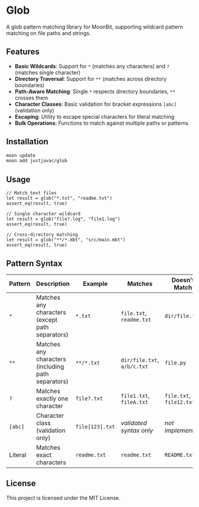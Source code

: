 # Glob

A glob pattern matching library for MoonBit, supporting wildcard pattern
matching on file paths and strings.

## Features

- **Basic Wildcards**: Support for `*` (matches any characters) and `?` (matches
  single character)
- **Directory Traversal**: Support for `**` (matches across directory
  boundaries)
- **Path-Aware Matching**: Single `*` respects directory boundaries, `**`
  crosses them
- **Character Classes**: Basic validation for bracket expressions `[abc]`
  (validation only)
- **Escaping**: Utility to escape special characters for literal matching
- **Bulk Operations**: Functions to match against multiple paths or patterns

## Installation

```bash
moon update
moon add justjavac/glob
```

## Usage

```moonbit
// Match text files
let result = glob("*.txt", "readme.txt")
assert_eq(result, true)

// Single character wildcard
let result = glob("file?.log", "file1.log")
assert_eq(result, true)

// Cross-directory matching
let result = glob("**/*.mbt", "src/main.mbt")
assert_eq(result, true)
```

## Pattern Syntax

| Pattern | Description                                        | Example         | Matches                     | Doesn't Match            |
| ------- | -------------------------------------------------- | --------------- | --------------------------- | ------------------------ |
| `*`     | Matches any characters (except path separators)    | `*.txt`         | `file.txt`, `readme.txt`    | `dir/file.txt`           |
| `**`    | Matches any characters (including path separators) | `**/*.txt`      | `dir/file.txt`, `a/b/c.txt` | `file.py`                |
| `?`     | Matches exactly one character                      | `file?.txt`     | `file1.txt`, `fileA.txt`    | `file.txt`, `file12.txt` |
| `[abc]` | Character class (validation only)                  | `file[123].txt` | _validated syntax only_     | _not implemented_        |
| Literal | Matches exact characters                           | `readme.txt`    | `readme.txt`                | `README.txt`             |

## License

This project is licensed under the MIT License.
